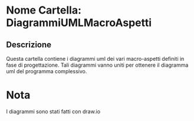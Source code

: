 # Nome Cartella: DiagrammiUMLMacroAspetti

## Descrizione
Questa cartella contiene i diagrammi uml dei vari macro-aspetti definiti in fase di progettazione. Tali diagrammi vanno uniti per ottenere il 
diagramma uml del programma complessivo.

# Nota
I diagrammi sono stati fatti con draw.io
